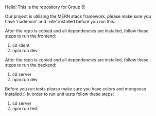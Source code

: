 Hello! This is the repository for Group 6!

Our project is utilizing the MERN stack framework, please make sure you have 'nodemon' and 'vite' installed before you run this. 

After the repo is copied and all dependencies are installed, follow these steps to run the frontend:
1. cd client
2. npm run dev


After the repo is copied and all dependencies are installed, follow these steps to run the backend:
1. cd server
2. npm run dev

Before you run tests please make sure you have colors and mongoose installed :) 
In order to run unit tests follow these steps:
1. cd server
2. npm run test
   
